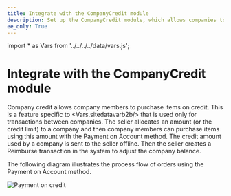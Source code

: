 ```yaml
---
title: Integrate with the CompanyCredit module
description: Set up the CompanyCredit module, which allows companies to make purchases on credit.
ee_only: True
---
```


import * as Vars from '../../../../data/vars.js';

# Integrate with the CompanyCredit module

Company credit allows company members to purchase items on credit. This is a feature specific to <Vars.sitedatavarb2b/> that is used only for transactions between companies. The seller allocates an amount (or the credit limit) to a company and then company members can purchase items using this amount with the Payment on Account method. The credit amount used by a company is sent to the seller offline. Then the seller creates a Reimburse transaction in the system to adjust the company balance.

The following diagram illustrates the process flow of orders using the Payment on Account method.

![Payment on credit](/../../../_images/payment-on-credit.png)
